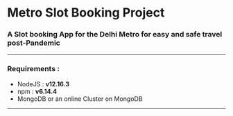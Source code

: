 # Metro Slot Booking Project
### A Slot booking App for the Delhi Metro for easy and safe travel post-Pandemic
---
### Requirements :
* NodeJS :  **v12.16.3**
* npm    :  **v6.14.4**
* MongoDB or an online Cluster on MongoDB
---
